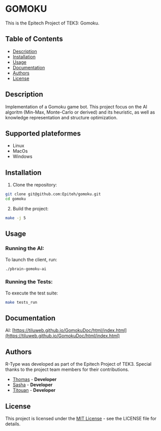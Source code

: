 # GOMOKU

This is the Epitech Project of TEK3: Gomoku.

## Table of Contents
- [Description](#description)
- [Installation](#installation)
- [Usage](#usage)
- [Documentation](#documentation)
- [Authors](#authors)
- [License](#license)

## Description

Implementation of a Gomoku game bot.
This project focus on the AI algoritm (Min-Max, Monte-Carlo or derived) and its heuristic, as well as knowledge representation and structure optimization.

## Supported plateformes
- Linux
- MacOs
- Windows

## Installation

1. Clone the repository:
```bash
git clone git@github.com:Epiteh/gomoku.git
cd gomoku
```

2. Build the project:
```bash
make -j 5
```

## Usage
### Running the AI:
To launch the client, run:
```bash
./pbrain-gomoku-ai
```

### Running the Tests:
To execute the test suite:
```bash
make tests_run
```

## Documentation
AI: [https://tiluweb.github.io/GomokuDoc/html/index.html](https://tiluweb.github.io/GomokuDoc/html/index.html)

## Authors

R-Type was developed as part of the Epitech Project of TEK3. Special thanks to the project team members for their contributions.

- [Thomas](https://github.com/hodooos/) - **Developer**
- [Sasha](https://github.com/fanfouette) - **Developer**
- [Titouan](https://github.com/TiluWeb/) - **Developer**

## License
This project is licensed under the [MIT License](https://en.wikipedia.org/wiki/MIT_License) - see the LICENSE file for details.
